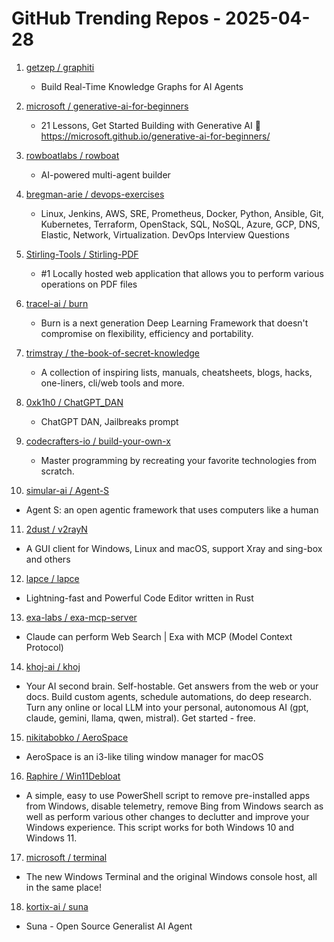 # GitHub Trending Repos - 2025-04-28

1. [getzep /    graphiti](https://github.com/getzep/graphiti)
   - Build Real-Time Knowledge Graphs for AI Agents

2. [microsoft /    generative-ai-for-beginners](https://github.com/microsoft/generative-ai-for-beginners)
   - 21 Lessons, Get Started Building with Generative AI 🔗 https://microsoft.github.io/generative-ai-for-beginners/

3. [rowboatlabs /    rowboat](https://github.com/rowboatlabs/rowboat)
   - AI-powered multi-agent builder

4. [bregman-arie /    devops-exercises](https://github.com/bregman-arie/devops-exercises)
   - Linux, Jenkins, AWS, SRE, Prometheus, Docker, Python, Ansible, Git, Kubernetes, Terraform, OpenStack, SQL, NoSQL, Azure, GCP, DNS, Elastic, Network, Virtualization. DevOps Interview Questions

5. [Stirling-Tools /    Stirling-PDF](https://github.com/Stirling-Tools/Stirling-PDF)
   - #1 Locally hosted web application that allows you to perform various operations on PDF files

6. [tracel-ai /    burn](https://github.com/tracel-ai/burn)
   - Burn is a next generation Deep Learning Framework that doesn't compromise on flexibility, efficiency and portability.

7. [trimstray /    the-book-of-secret-knowledge](https://github.com/trimstray/the-book-of-secret-knowledge)
   - A collection of inspiring lists, manuals, cheatsheets, blogs, hacks, one-liners, cli/web tools and more.

8. [0xk1h0 /    ChatGPT_DAN](https://github.com/0xk1h0/ChatGPT_DAN)
   - ChatGPT DAN, Jailbreaks prompt

9. [codecrafters-io /    build-your-own-x](https://github.com/codecrafters-io/build-your-own-x)
   - Master programming by recreating your favorite technologies from scratch.

10. [simular-ai /    Agent-S](https://github.com/simular-ai/Agent-S)
   - Agent S: an open agentic framework that uses computers like a human

11. [2dust /    v2rayN](https://github.com/2dust/v2rayN)
   - A GUI client for Windows, Linux and macOS, support Xray and sing-box and others

12. [lapce /    lapce](https://github.com/lapce/lapce)
   - Lightning-fast and Powerful Code Editor written in Rust

13. [exa-labs /    exa-mcp-server](https://github.com/exa-labs/exa-mcp-server)
   - Claude can perform Web Search | Exa with MCP (Model Context Protocol)

14. [khoj-ai /    khoj](https://github.com/khoj-ai/khoj)
   - Your AI second brain. Self-hostable. Get answers from the web or your docs. Build custom agents, schedule automations, do deep research. Turn any online or local LLM into your personal, autonomous AI (gpt, claude, gemini, llama, qwen, mistral). Get started - free.

15. [nikitabobko /    AeroSpace](https://github.com/nikitabobko/AeroSpace)
   - AeroSpace is an i3-like tiling window manager for macOS

16. [Raphire /    Win11Debloat](https://github.com/Raphire/Win11Debloat)
   - A simple, easy to use PowerShell script to remove pre-installed apps from Windows, disable telemetry, remove Bing from Windows search as well as perform various other changes to declutter and improve your Windows experience. This script works for both Windows 10 and Windows 11.

17. [microsoft /    terminal](https://github.com/microsoft/terminal)
   - The new Windows Terminal and the original Windows console host, all in the same place!

18. [kortix-ai /    suna](https://github.com/kortix-ai/suna)
   - Suna - Open Source Generalist AI Agent

